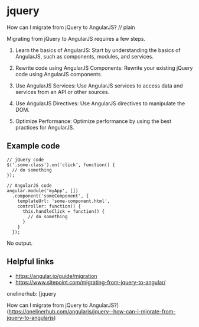 # jquery

How can I migrate from jQuery to AngularJS?
// plain

Migrating from jQuery to AngularJS requires a few steps.

1. Learn the basics of AngularJS: Start by understanding the basics of AngularJS, such as components, modules, and services.

2. Rewrite code using AngularJS Components: Rewrite your existing jQuery code using AngularJS components.

3. Use AngularJS Services: Use AngularJS services to access data and services from an API or other sources.

4. Use AngularJS Directives: Use AngularJS directives to manipulate the DOM.

5. Optimize Performance: Optimize performance by using the best practices for AngularJS.

## Example code


```
// jQuery code
$('.some-class').on('click', function() {
  // do something
});

// AngularJS code
angular.module('myApp', [])
  .component('someComponent', {
    templateUrl: 'some-component.html',
    controller: function() {
      this.handleClick = function() {
        // do something
      }
    }
  });
```

No output.

## Helpful links
- https://angular.io/guide/migration
- https://www.sitepoint.com/migrating-from-jquery-to-angular/

onelinerhub: [jquery

How can I migrate from jQuery to AngularJS?](https://onelinerhub.com/angularjs/jquery--how-can-i-migrate-from-jquery-to-angularjs)